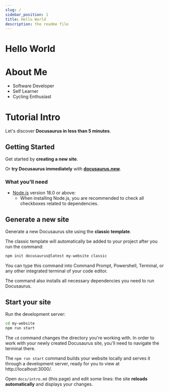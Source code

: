 ```yaml
---
slug: /
sidebar_position: 1
title: Hello World
description: the readme file
---
```


# Hello World

<!-- 這個網站整理了一些我自己需要的筆記內容，由於自己一直存在著記憶力不太好的問題，覺得透過筆記來學習跟歸納可以幫助自己保存更多技術知識，就算一時忘記了也能快速查找筆記恢復記憶，是個不錯的方法。

期望可以一直持續筆記下去！！ -->

# About Me

* Software Developer
* Self Learner
* Cycling Enthusiast


# Tutorial Intro

Let's discover **Docusaurus in less than 5 minutes**.

## Getting Started

Get started by **creating a new site**.

Or **try Docusaurus immediately** with **[docusaurus.new](https://docusaurus.new)**.

### What you'll need

- [Node.js](https://nodejs.org/en/download/) version 18.0 or above:
  - When installing Node.js, you are recommended to check all checkboxes related to dependencies.

## Generate a new site

Generate a new Docusaurus site using the **classic template**.

The classic template will automatically be added to your project after you run the command:

```bash
npm init docusaurus@latest my-website classic
```

You can type this command into Command Prompt, Powershell, Terminal, or any other integrated terminal of your code editor.

The command also installs all necessary dependencies you need to run Docusaurus.

## Start your site

Run the development server:

```bash
cd my-website
npm run start
```

The `cd` command changes the directory you're working with. In order to work with your newly created Docusaurus site, you'll need to navigate the terminal there.

The `npm run start` command builds your website locally and serves it through a development server, ready for you to view at http://localhost:3000/.

Open `docs/intro.md` (this page) and edit some lines: the site **reloads automatically** and displays your changes.
